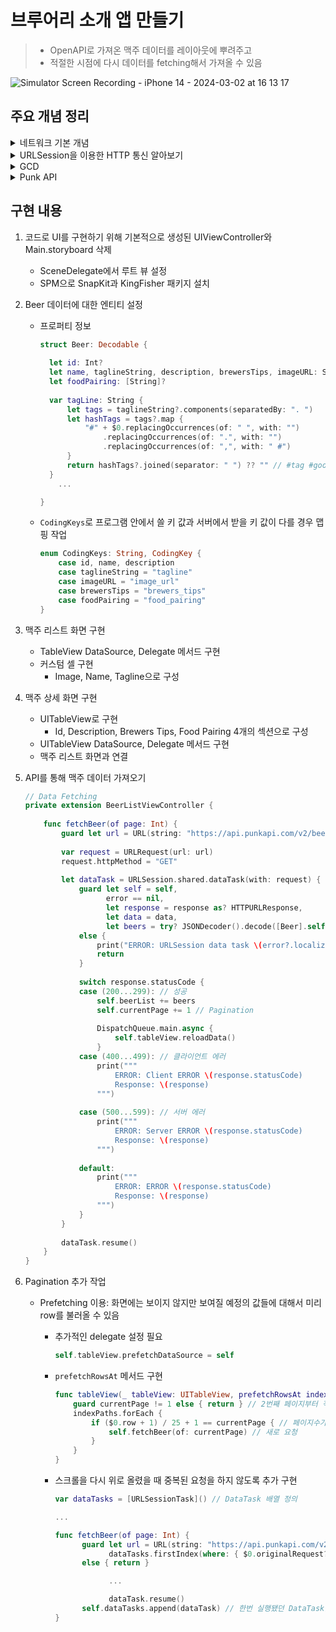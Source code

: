 # 브루어리 소개 앱 만들기

> - OpenAPI로 가져온 맥주 데이터를 레이아웃에 뿌려주고
> - 적절한 시점에 다시 데이터를 fetching해서 가져올 수 있음

![Simulator Screen Recording - iPhone 14 - 2024-03-02 at 16 13 17](https://github.com/mijisuh/fastcampus-ios/assets/57468832/3bd25f8e-ae5a-4b7e-b153-012a20a19f08)

## 주요 개념 정리

<details>
<summary>네트워크 기본 개념</summary>

## OSI Model

- **O**pen **S**ystems **I**nterconnection
- **네트워크의 기본**이 되는 모델로, **여러 통신 장비 혹은 시스템마다의 호환성 문제가 없도록 국제 표준**으로 만듬
- **7 계층**
    
    <img width="421" alt="1" src="https://github.com/mijisuh/fastcampus-ios/assets/57468832/fd331879-9ce6-466f-b003-eee6a12a8ec0">
    
    - iOS 어플리케이션 단의 클라이언트 개발자는 가장 상위에 있는 **Application 계층의 프로토콜인 HTTP**을 주로 다룸
    
    | Layer | 내용 |
    | --- | --- |
    | 1 - Physical | - 네트워크에서 통신 장비를 연결하는 데 사용되는 물리적 사양 정의 <br> - 전압 레벨, 데이터 속도, 최대 전송 거리, 커넥터, … <br> - 케이블, 모뎀, 리피터 <br> - 네트워크 통신을 하려면 이런 장치들이 필요함을 의미 |
    | 2 - Data Link | - 앞선 물리 계층의 물리적 네트워크 링크를 통해서 흐르는 데이터의 오류를 감지하고 복구하는 기능 제공 <br> - 이더넷 네트워크 인터페이스 카드(NIC)에 하드코딩된 고유한 MAC 주소 정보 전달 |
    | 3 - Network | - 각 네트워크의 끝 점(엔드포인트)을 식별하고 데이터 패킷을 전달하기 위해 논리 주소를 정의 ex) 우편 주소 <br> -  IP 주소 |
    | 4 - Transport | - 데이터가 안정적으로 전달될 수 있도록 제어 <br> - 데이터 수신자가 처리할 수 있을 만큼의 양을 전송하도록 흐름 제어 <br> - TCP: 데이터 전송 완료 여부를 확인하고 전송이 완료되는 것을 보장 <br> - UDP: 데이터 전송 완료 여부를 확인하지 않음 |
    | 5 - Session | - 서로 다른 네트워크 장치에 있는 앱 간의 서비스 요청 및 응답으로 구성 <br> - 통신 장치 간의 상호작용 설정, 유지, 관리 역할 |
    | 6 - Presentation | - Application 계층에 적용되는 데이터 형식, 코딩, 변환 기능을 정의 <br> - 서로 OS가 다른 경우 파일 확장자를 인식할 수 있도록 정의 |
    | 7 - Application | - 가장 상단에서 사용자와 상호작용하는 계층 <br> - 앱에서 이 계층을 통해 네트워크 통신을 설정 <br> - HTTP |

- 캡슐화와 디캡슐화
    
    <img width="693" alt="2" src="https://github.com/mijisuh/fastcampus-ios/assets/57468832/1362a1fc-0ff9-436a-9287-d12f83df3d28">
    
    - 데이터 전송시 각 계층에서 각각의 계층을 인식할 수 있는 **헤더(-H)를 포함**시켜 전송
    - 캡슐화: 데이터를 전송하는 입장에서 데이터를 넣는 과정
    - 디캡슐화: 데이터를 수신하는 입장에서 헤더와 데이터를 빼내는 과정

## URL

- **U**niform **R**esource **L**ocator
- **네트워크 상에서 리소스들이 어디 있는지 알려주기 위한 규약(주소)** ex) 웹 주소
- 어떤 자원이 갖는 주소 값으로 자원은 반드시 URL과 매칭되어 있음
- 구성 요소
    - **http://**
        - 프로토콜
        - ex) ftp, mailto
    - **www.fastcampus.com**
        - 웹 서버명 → DNS 명 → IP 주소
        - layer 3: 네트워크 계층(IP)
    - **:8080**
        - 포트 명
        - HTTP 프로토콜 서버의 기본 포트는 80으로 생략 가능
        - layer 4: 전송 계층(port)
    - **/ios-lecture.html**
        - 데이터 출처(리소스) 경로
        - layer 7: 응용 계층
    - **?client_id=fc33&response_type=token**
        - Parameter
        - `?`을 기준으로 파라미터 시작
        - `&`을 기준으로 파라미터 구분

## HTTP

- 2가지의 메시지 종류
    - **Request(요청)**: 사용자
        - Method: 무언가를 하세요
        - URL: 리소스에 대해서
        - Header, Body: 구체적으로 어떻게
    - **Response(응답)**: 서버
        - Status Code: 요청에 대한 상태
        - Message
        - Header
        - Body
- GET vs POST
    - Parameter의 전달 방식에 차이가 있음
    - GET
        - 파라미터가 URL 상에 그대로 노출
    - POST
        - 전달해야 하는 파라미터를 URL에 그대로 넣지 않고 Body 안에 넣음 ex) 로그인
        - 대량의 메시지를 전송할 수 있기 때문에 사진, 동영상 업로드 가능
</details>

<details>
<summary>URLSession을 이용한 HTTP 통신 알아보기</summary>

## URLSession

- `Foundation` 프레임워크에서 `URLSession` 클래스 제공
    - **iOS를 포함한 Apple OS 상에서 네트워크 구축**을 하기 위해서 URLSession을 활용해야 함
- 주요 기능
    - HTTP를 포함한 OSI 7계층 프로토콜들을 지원
    - 네트워크 인증, 쿠키, 캐시 관리와 같은 서버와의 데이터 교류 작업 전반을 지원
    - 네트워크 데이터 전송과 관련된 Task 그룹 조정
- URLSession은 URL Loading System을 구현할 수 있도록 하는 객체
    - URL Loading System: URL을 통해 상호작용하고 표준 인터넷 프로토콜을 사용해서 서버와 통신하는 시스템을 의미
    - URL 형태로 식별되는 리소스에 대한 액세스 제공
    - 데이터 읽기는 비동기식으로 수행되기 때문에 앱이 응답을 유지하고 수신 데이터나 오류가 도착하는 즉시 처리할 수 있게 됨
- URLSession 생성
    - URLSession 객체를 만들려면 `URLSessionConfiguration`를 지정해야 하는데 이를 통해 캐시 및 쿠기 데이터 사용 방법, 셀룰러 네트워크에서 연결 허용 여부 결정 등과 같은 동작을 제어 함
        - `.default`: shared 세션과 유사하지만 추가적인 설정 가능
        - `.ephemera`l: shared 세션과 유사하지만 캐시, 쿠키, 자격 증명을 디스크에 쓰지 않음
        - `.background`: 앱이 실행되지 않는 동안에도 컨텐츠 업로드 및 다운로드 수행 가능
    - URLSessionConfiguration 객체를 만들지 않고 싱글톤 형태로 사용 가능 → `URLSession.shared`
        - 세션에 대한 복잡한 요구사항이 없는 경우 **일반적으로 싱글톤 객체 사용**
- `URLSessionTask`
    - 세션 내에서 데이터를 서버에 업로드한 다음에 서버로부터 데이터를 검색하는 작업을 만듬
    - URLSession API는 URLSessionTask의 하위 클래스를 제공
        - `URLSessionDataTask`: NSData 객체를 통해서 데이터 송수신
        - `URLSessionUploadTask`: URLSessionDataTask와 유사하지만 파일을 전송하고 백그라운드 업로드 지원
        - `URLSessionDownloadTask`: 파일 형식 기반으로 데이터 검색하고  백그라운드 다운로드 및 업로드 지원
        - `URLSessionStreamTask`
        - `URLSessionWebSocketTask`
- **URLSession Life Cycle**
    
    <img width="949" alt="3" src="https://github.com/mijisuh/fastcampus-ios/assets/57468832/4cc9cf2e-ab41-4a1c-b189-2cf8df4c62b5">
    
    1. URLSession 객체 생성
        - 세션이 가지는 속성 정의
    2. Request 객체 생성
        - 통신하고자 하는 URL, 메서드 등
    3. URLSessionDataTask 생성
        - 일반적으로 응답을 받을 때 URL 기반의 내용을 받아서 핸들링하는 역할
        - 작업의 성격에 따라서 여러 종류의 Task 지원
        - 생성한 Task 객체를 반드시 **resume**(실행) 해줘야 함
        - 의도한대로 Task가 완료되면 수신한 응답을 completion handler나 delegate를 통해서 가공하고 앱에 구현
</details>

<details>
<summary>GCD</summary>

## GCD

- Thread란
    - **프로세스 내에서 실행되는 흐름의 단위**
    - UIKit의 클래스들은 오직 앱의 메인스레드에서만 실행됨
- Multi-Thread
    - 동시에 여러 작업이 필요한 경우, 중요한 작업을 방해하지 않기 위한 경우, 상태를 계속 감시해야 할 경우에 필요
    - 대표적인 예로 네트워크 통신에서 request를 보내고 response를 받는 작업
        
        ```swift
        // 네트워크 작업을 실행시키는 부분과
        // 메인스레드에서 돌아야 하는 UI 관련한 작업 관련 액션은
        // 분리가 되어야 함!
        DispatchQueue.main.async {
            self.tableView.reloadData()
        }
        ```
        
- GCD: **G**rand **C**entral **D**ispatch
    - **작업의 속도와 양에 따라 작업 순서를 알아서 스레드에게 배치하고 관리해줌**
    - 시스템이 관리하는 Dispatch 대기열에 작업을 제출해서 멀티 코어 하드웨어에서 동시에 코드를 실행할 수 있도록 함 → 하나의 앱이 여러 개의 코어를 최대한 효과적으로 사용할 수 있도록 자동으로 시스템 단에서 제어
    - 네트워크 통신을 하는 부분(URLSession 관련 코드)은 내부적으로 이미 백그라운드에서 비동기적으로 작동하게 설계되어 있음 → DispatchQueue로 별도로 설정하지 않아도 메인스레드가 아닌 별도의 스레드에서 작동 → 따라서 UI 관련 작업을 따로 메인스레드에서 해주지 않으면 백그라운드에서 같이 돌게 되고 에러 발생
- DispatchQueue 객체를 활용해서 각각의 작업 제어
    - main, background 스레드에서 순차적 혹은 동시에 실행되는 작업을 관리
    - FIFO
- **Sync**
    - DispatchQueue에 작업이 남아있을 경우에 해당 작업이 끝날 때까지 다음 작업을 진행하지 않음
    - 작업의 순서를 보장하기 위해서 한번에 하나의 작업을 함
- **Async**
    - DispatchQueue에 작업이 있든 없든 다음 작업을 비동기로 동시에 진행
</details>

<details>
<summary>Punk API</summary>

- [PUNK API v2 Documentation](https://punkapi.com/)
    - Root Endpoint: URLSession을 통해 접근할 기본 URL
    - Authentication: 인증이 필요할지
    - Rate Limits: 접속 제한은 어떨게 이루어지는지
    - Parameters
    - Pagination: 맥주 데이터를 한번에 전송하지 않고 25개(기본값)의 페이지 단위로 전송
    - Get Beers: Get 메소드를 통해 전체 맥주 데이터 전송
    - Get a Single Beer: 맥주의 id 값으로 특정 맥주 데이터 전송
    - Get Random Beer: 랜덤하게 맥주 데이터 전송
- Postman를 사용해서 테스트
    - HTTP Request와 Response를 쉽게 확인하고 API를 이해할 수 있는 프로그램
</details>

## 구현 내용
1. 코드로 UI를 구현하기 위해 기본적으로 생성된 UIViewController와 Main.storyboard 삭제
    - SceneDelegate에서 루트 뷰 설정
    - SPM으로 SnapKit과 KingFisher 패키지 설치
2. Beer 데이터에 대한 엔티티 설정
    - 프로퍼티 정보
        
        ```swift
        struct Beer: Decodable {
            
          let id: Int?
          let name, taglineString, description, brewersTips, imageURL: String?
          let foodPairing: [String]?
          
          var tagLine: String {
              let tags = taglineString?.components(separatedBy: ". ")
              let hashTags = tags?.map {
                  "#" + $0.replacingOccurrences(of: " ", with: "")
                      .replacingOccurrences(of: ".", with: "")
                      .replacingOccurrences(of: ",", with: " #")
              }
              return hashTags?.joined(separator: " ") ?? "" // #tag #good #hello
          }
        	...
        
        }
        ```
        
    - `CodingKeys`로 프로그램 안에서 쓸 키 값과 서버에서 받을 키 값이 다를 경우 맵핑 작업
        
        ```swift
        enum CodingKeys: String, CodingKey {
            case id, name, description
            case taglineString = "tagline"
            case imageURL = "image_url"
            case brewersTips = "brewers_tips"
            case foodPairing = "food_pairing"
        }
        ```
        
3. 맥주 리스트 화면 구현
    - TableView DataSource, Delegate 메서드 구현
    - 커스텀 셀 구현
        - Image, Name, Tagline으로 구성
4. 맥주 상세 화면 구현
    - UITableView로 구현
        - Id, Description, Brewers Tips, Food Pairing 4개의 섹션으로 구성
    - UITableView DataSource, Delegate 메서드 구현
    - 맥주 리스트 화면과 연결
5. API를 통해 맥주 데이터 가져오기
    
    ```swift
    // Data Fetching
    private extension BeerListViewController {
        
        func fetchBeer(of page: Int) {
            guard let url = URL(string: "https://api.punkapi.com/v2/beers?page=\(page)") else { return }
            
            var request = URLRequest(url: url)
            request.httpMethod = "GET"
            
            let dataTask = URLSession.shared.dataTask(with: request) { [weak self] data, response, error in
                guard let self = self,
                      error == nil,
                      let response = response as? HTTPURLResponse,
                      let data = data,
                      let beers = try? JSONDecoder().decode([Beer].self, from: data)
                else {
                    print("ERROR: URLSession data task \(error?.localizedDescription)")
                    return
                }
                
                switch response.statusCode {
                case (200...299): // 성공
                    self.beerList += beers
                    self.currentPage += 1 // Pagination
                    
                    DispatchQueue.main.async {
                        self.tableView.reloadData()
                    }
                case (400...499): // 클라이언트 에러
                    print("""
                        ERROR: Client ERROR \(response.statusCode)
                        Response: \(response)
                    """)
                    
                case (500...599): // 서버 에러
                    print("""
                        ERROR: Server ERROR \(response.statusCode)
                        Response: \(response)
                    """)
                    
                default:
                    print("""
                        ERROR: ERROR \(response.statusCode)
                        Response: \(response)
                    """)
                }
            }
            
            dataTask.resume()
        }
    }
    
    ```
    
6. Pagination 추가 작업
    - Prefetching 이용: 화면에는 보이지 않지만 보여질 예정의 값들에 대해서 미리 row를 불러올 수 있음
        - 추가적인 delegate 설정 필요
            
            ```swift
            self.tableView.prefetchDataSource = self
            ```
            
        - `prefetchRowsAt` 메서드 구현
            
            ```swift
            func tableView(_ tableView: UITableView, prefetchRowsAt indexPaths: [IndexPath]) {
                guard currentPage != 1 else { return } // 2번째 페이지부터 적용
                indexPaths.forEach {
                    if ($0.row + 1) / 25 + 1 == currentPage { // 페이지수가 현재 페이지와 동일해졌을 때
                        self.fetchBeer(of: currentPage) // 새로 요청
                    }
                }
            }
            ```
            
        - 스크롤을 다시 위로 올렸을 때 중복된 요청을 하지 않도록 추가 구현
            
            ```swift
            var dataTasks = [URLSessionTask]() // DataTask 배열 정의
            
            ...
            
            func fetchBeer(of page: Int) {
                  guard let url = URL(string: "https://api.punkapi.com/v2/beers?page=\(page)"),
                        dataTasks.firstIndex(where: { $0.originalRequest?.url == url }) == nil // 새로 요청하는 url이 이전에 요청한 url과 중복되면 X
                  else { return }
            
            			...
            
            			dataTask.resume()
                  self.dataTasks.append(dataTask) // 한번 실행됐던 DataTask를 저장해서 중복 요청 여부 확인
            }
            ```

